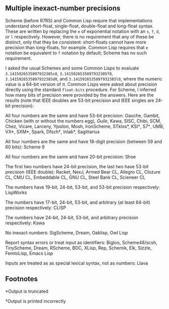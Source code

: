 ## Multiple inexact-number precisions

Scheme (before R7RS) and Common Lisp require that implementations understand short-float, single-float, double-float and long-float syntax.  These are written by replacing the `e` of exponential notation with an `s`, `f`, `d`, or `l` respectively.  However, there is no requirement that any of these be distinct, only that they be consistent: short-floats cannot have more precision than long-floats, for example.  Common Lisp requires that `e` notation be equivalent to `f` notation by default; Scheme has no such requirement.

I asked the usual Schemes and some Common Lisps to evaluate `3.1415926535897932385s0`,  `3.1415926535897932385f0`, `3.1415926535897932385d0`, and `3.1415926535897932385l0`, where the numeric value is a 64-bit version of *π*.  Common Lisps were asked about precision directly using the standard `float-bits` procedure.  For Scheme, I inferred how many bits of precision were provided by the answers.  Here are the results (note that IEEE doubles are 53-bit precision and IEEE singles are 24-bit precision):

All four numbers are the same and have 53-bit precision:  Gauche, Gambit, Chicken (with or without the numbers egg)*, Guile*, Kawa, SISC, Chibi, SCM, Chez, Vicare, Larceny, Ypsilon, Mosh, IronScheme, STklos*, KSI†, S7†, UMB, VX*, SXM*, Spark, Dfsch†, Inlab*, Sagittarius

All four numbers are the same and have 18-digit precision (between 59 and 60 bits): Scheme 9

All four numbers are the same and have 20-bit precision: Shoe

The first two numbers have 24-bit precision, the last two have 53-bit precision (IEEE double):  Racket, NexJ, Armed Bear CL, Allegro CL, Clozure CL, CMU CL, Embeddable CL, GNU CL, Steel Bank CL, Scieneer CL

The numbers have 19-bit, 24-bit, 53-bit, and 53-bit precision respectively: LispWorks

The numbers have 17-bit, 24-bit, 53-bit, and arbitrary (at least 64-bit) precision respectively: CLISP

The numbers have 24-bit, 24-bit, 53-bit, and arbitrary precision respectively: Kawa

No inexact numbers: SigScheme, Dream, Oaklisp, Owl Lisp

Report syntax errors or treat input as identifiers:  Bigloo, Scheme48/scsh, TinyScheme, Dream, RScheme, BDC, XLisp, Rep, Schemik, Elk, Sizzle, FemtoLisp, Emacs Lisp

Inputs are treated as as special lexical syntax, not as numbers: Llava

## Footnotes

*Output is truncated

†Output is printed incorrectly


